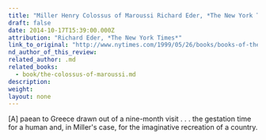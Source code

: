 ```yaml
---
title: "Miller Henry Colossus of Maroussi Richard Eder, *The New York Times*"
draft: false
date: 2014-10-17T15:39:00.000Z
attribution: "Richard Eder, *The New York Times*"
link_to_original: "http://www.nytimes.com/1999/05/26/books/books-of-the-times-on-a-greek-odyssey-by-land-sea-and-poetry.html"
nd_author_of_this_review:
related_author: .md
related_books:
  - book/the-colossus-of-maroussi.md
description:
weight:
layout: none
---
```

[A] paean to Greece drawn out of a nine-month visit . . . the gestation time for a human and, in Miller's case, for the imaginative recreation of a country.

